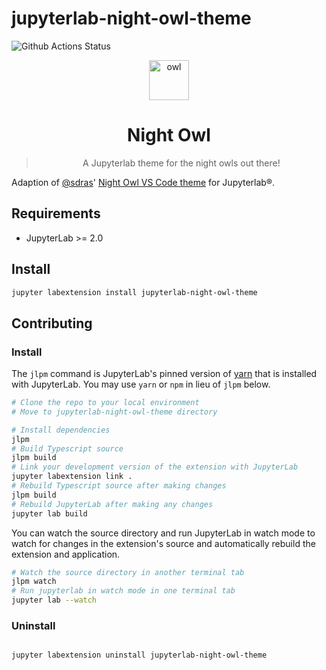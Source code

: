 # jupyterlab-night-owl-theme

![Github Actions Status](https://github.com/andersy005/jupyterlab-night-owl-theme/workflows/Build/badge.svg)

<div align="center">
<img height="64" width="64" alt="owl" src="https://i.imgur.com/iL6cZ25.png" /></a>
<h1>Night Owl</h1>

> A Jupyterlab theme for the night owls out there!

</div>

Adaption of [@sdras](https://github.com/sdras/)' [Night Owl VS Code theme](https://github.com/sdras/night-owl-vscode-theme) for Jupyterlab®.

## Requirements

- JupyterLab >= 2.0

## Install

```bash
jupyter labextension install jupyterlab-night-owl-theme
```

## Contributing

### Install

The `jlpm` command is JupyterLab's pinned version of
[yarn](https://yarnpkg.com/) that is installed with JupyterLab. You may use
`yarn` or `npm` in lieu of `jlpm` below.

```bash
# Clone the repo to your local environment
# Move to jupyterlab-night-owl-theme directory

# Install dependencies
jlpm
# Build Typescript source
jlpm build
# Link your development version of the extension with JupyterLab
jupyter labextension link .
# Rebuild Typescript source after making changes
jlpm build
# Rebuild JupyterLab after making any changes
jupyter lab build
```

You can watch the source directory and run JupyterLab in watch mode to watch for changes in the extension's source and automatically rebuild the extension and application.

```bash
# Watch the source directory in another terminal tab
jlpm watch
# Run jupyterlab in watch mode in one terminal tab
jupyter lab --watch
```

### Uninstall

```bash

jupyter labextension uninstall jupyterlab-night-owl-theme
```
